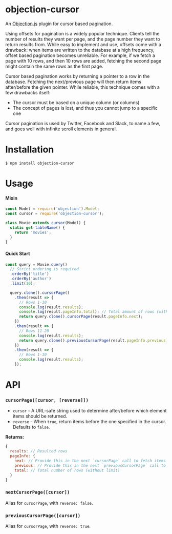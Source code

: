 # objection-cursor

An [Objection.js](https://vincit.github.io/objection.js) plugin for cursor based pagination.

Using offsets for pagination is a widely popular technique. Clients tell the number of results they want per page, and the page number they want to return results from. While easy to implement and use, offsets come with a drawback: when items are written to the database at a high frequency, offset based pagination becomes unreliable. For example, if we fetch a page with 10 rows, and then 10 rows are added, fetching the second page might contain the same rows as the first page.

Cursor based pagination works by returning a pointer to a row in the database. Fetching the next/previous page will then return items after/before the given pointer. While reliable, this technique comes with a few drawbacks itself:

- The cursor must be based on a unique column (or columns)
- The concept of pages is lost, and thus you cannot jump to a specific one

Cursor pagination is used by Twitter, Facebook and Slack, to name a few, and goes well with infinite scroll elements in general.

# Installation

```
$ npm install objection-cursor
```

# Usage

#### Mixin

```js
const Model = require('objection').Model;
const cursor = require('objection-cursor');

class Movie extends cursor(Model) {
  static get tableName() {
    return 'movies';
  }
}
```

#### Quick Start

```js
const query = Movie.query()
  // Strict ordering is required
  .orderBy('title')
  .orderBy('author')
  .limit(10);

  query.clone().cursorPage()
    .then(result => {
      // Rows 1-10
      console.log(result.results);
      console.log(result.pageInfo.total); // Total amount of rows (without limit)
      return query.clone().cursorPage(result.pageInfo.next);
    })
    .then(result => {
      // Rows 11-20
      console.log(result.results);
      return query.clone().previousCursorPage(result.pageInfo.previous);
    })
    .then(result => {
      // Rows 1-10
      console.log(result.results);
    });

```

# API

### `cursorPage([cursor, [reverse]])`

- `cursor` - A URL-safe string used to determine after/before which element items should be returned.
- `reverse` - When `true`, return items before the one specified in the cursor. Defaults to `false`.

**Returns:**

```js
{
  results: // Resulted rows
  pageInfo: {
    next: // Provide this in the next `cursorPage` call to fetch items after the last ones
    previous: // Provide this in the next `previousCursorPage` call to fetch items before the last ones
    total: // Total number of rows (without limit)
  }
}
```

### `nextCursorPage([cursor])`

Alias for `cursorPage`, with `reverse: false`.

### `previousCursorPage([cursor])`

Alias for `cursorPage`, with `reverse: true`.
